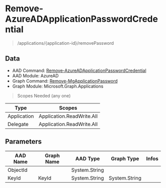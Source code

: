# Remove-AzureADApplicationPasswordCredential

> /applications/{application-id}/removePassword

## Data

+ AAD Command: [Remove-AzureADApplicationPasswordCredential](https://docs.microsoft.com/en-us/powershell/module/AzureAD/Remove-AzureADApplicationPasswordCredential)
+ AAD Module: AzureAD
+ Graph Command: [Remove-MgApplicationPassword](https://docs.microsoft.com/en-us/powershell/module/Microsoft.Graph.Applications/Remove-MgApplicationPassword)
+ Graph Module: Microsoft.Graph.Applications

> Scopes Needed (any one)

|Type|Scopes|
|---|---|
|Application|Application.ReadWrite.All|
|Delegate|Application.ReadWrite.All|

## Parameters

|AAD Name|Graph Name|AAD Type|Graph Type|Infos|
|---|---|---|---|---|
|ObjectId||System.String|||
|KeyId|KeyId|System.String|System.String||

